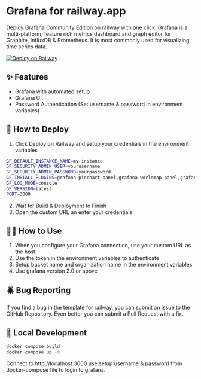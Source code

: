 # Grafana for railway.app

Deploy Grafana  Community Edition on railway with one click.
Grafana is a multi-platform, feature rich metrics dashboard and graph editor for Graphite, InfluxDB & Prometheus. It is most commonly used for visualizing time series data.

[![Deploy on Railway](https://railway.app/button.svg)](https://railway.app/template/anURAt?referralCode=2_sIT9)

## ✨ Features

* Grafana with automated setup
* Grafana UI
* Password Authentication (Set username & password in environment variables)

## 🐍 How to Deploy

1. Click Deploy on Railway and setup your credentials in the environment variables

```bash
GF_DEFAULT_INSTANCE_NAME=my-instance
GF_SECURITY_ADMIN_USER=yourusername
GF_SECURITY_ADMIN_PASSWORD=yourpassword
GF_INSTALL_PLUGINS=grafana-piechart-panel,grafana-worldmap-panel,grafana-clock-panel,grafana-simple-json-datasource
GF_LOG_MODE=console
GF_VERSION=latest
PORT=3000
```

2. Wait for Build & Deployment to Finish
3. Open the custom URL an enter your credentials

## 👩‍💻 How to Use

1. When you configure your Grafana connection, use your custom URL as the host.
2. Use the token in the environment variables to authenticate
3. Setup bucket name and organization name in the environment variables
4. Use grafana version 2.0 or above

## 🪲 Bug Reporting

If you find a bug in the template for railway, you can [submit an issue](https://github.com/vergissberlin/railwayapp-grafana/issues/new) to the GitHub Repository. Even better you can submit a Pull Request with a fix.

## 🐳  Local Development

```bash
docker compose build
docker compose up -d
```

Connect to http://localhost:3000 use setup username & password from docker-compose file to login to grafana.
